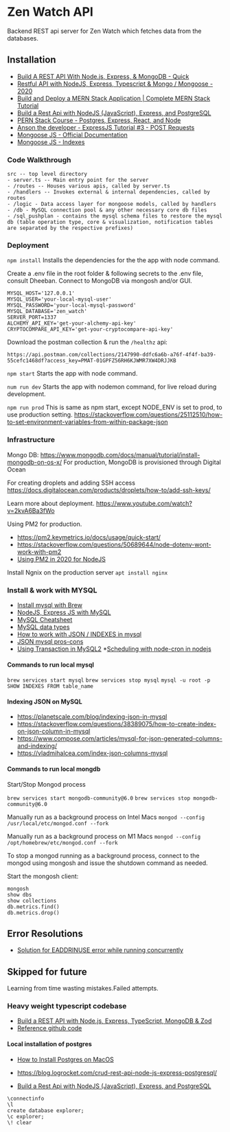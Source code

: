 # Zen Watch API
Backend REST api server for Zen Watch which fetches data from the databases.

## Installation
* [Build A REST API With Node.js, Express, & MongoDB - Quick](https://www.youtube.com/watch?v=fgTGADljAeg)
* [Restful API with NodeJS, Express, Typescript & Mongo / Mongoose - 2020](https://www.youtube.com/watch?v=lNqaQ0wEeAo)
* [Build and Deploy a MERN Stack Application | Complete MERN Stack Tutorial](https://www.youtube.com/watch?v=2kvA6Ba3fWo)
* [Build a Rest Api with NodeJS (JavaScript), Express, and PostgreSQL](https://www.youtube.com/watch?v=DihOP19LQdg)
* [PERN Stack Course - Postgres, Express, React, and Node](https://www.youtube.com/watch?v=ldYcgPKEZC8)
* [Anson the developer - ExpressJS Tutorial #3 - POST Requests](https://www.youtube.com/watch?v=1cjdlfB11Ss)
* [Mongoose JS - Official Documentation](https://mongoosejs.com/docs/typescript.html)
* [Mongoose JS - Indexes](https://mongoosejs.com/docs/guide.html#indexes)

### Code Walkthrough
```
src -- top level directory
- server.ts -- Main entry point for the server
- /routes -- Houses various apis, called by server.ts
- /handlers -- Invokes external & internal dependencies, called by routes
- /logic - Data access layer for mongoose models, called by handlers
- /db - MySQL connection pool & any other necessary core db files
- /sql_pushplan - contains the mysql schema files to restore the mysql db (table operation type, core & visualization, notification tables are separated by the respective prefixes)
```

### Deployment
``` npm install ```
Installs the dependencies for the the app with node command.

Create a .env file in the root folder & following secrets to the .env file, consult Dheeban.
Connect to MongoDB via mongosh and/or GUI.
```
MYSQL_HOST='127.0.0.1'
MYSQL_USER='your-local-mysql-user'
MYSQL_PASSWORD='your-local-mysql-password'
MYSQL_DATABASE='zen_watch'
SERVER_PORT=1337
ALCHEMY_API_KEY='get-your-alchemy-api-key'
CRYPTOCOMPARE_API_KEY='get-your-cryptocompare-api-key'
```

Download the postman collection & run the `/healthz` api:
```
https://api.postman.com/collections/2147990-ddfc6a6b-a76f-4f4f-ba39-55cefc1468df?access_key=PMAT-01GPFZ56RH6KJWMR7XW4DRJJKB
```

``` npm start ```
Starts the app with node command.

``` num run dev ```
Starts the app with nodemon command, for live reload during development.

``` npm run prod ```
This is same as npm start, except NODE_ENV is set to prod, to use production setting.
https://stackoverflow.com/questions/25112510/how-to-set-environment-variables-from-within-package-json


### Infrastructure
Mongo DB: https://www.mongodb.com/docs/manual/tutorial/install-mongodb-on-os-x/
For production, MongoDB is provisioned through Digital Ocean

For creating droplets and adding SSH access
https://docs.digitalocean.com/products/droplets/how-to/add-ssh-keys/

Learn more about deployment.
https://www.youtube.com/watch?v=2kvA6Ba3fWo

Using PM2 for production.
* https://pm2.keymetrics.io/docs/usage/quick-start/
* https://stackoverflow.com/questions/50689644/node-dotenv-wont-work-with-pm2
* [Using PM2 in 2020 for NodeJS](https://www.youtube.com/watch?v=ebdKIU6SDHI)

Install Ngnix on the production server
```apt install nginx ```

### Install & work with MYSQL
* [Install mysql with Brew](https://flaviocopes.com/mysql-how-to-install/)
* [NodeJS, Express JS with MySQL](https://www.youtube.com/watch?v=Hej48pi_lOc)
* [MySQL Cheatsheet](https://devhints.io/mysql)
* [MySQL data types](https://dev.mysql.com/doc/refman/8.0/en/data-types.html)
* [How to work with JSON / INDEXES in mysql](https://www.digitalocean.com/community/tutorials/working-with-json-in-mysql)
* [JSON mysql pros-cons](https://stackoverflow.com/questions/33660866/native-json-support-in-mysql-5-7-what-are-the-pros-and-cons-of-json-data-type)
* [Using Transaction in MySQL2](https://sehannrathnayake.medium.com/how-to-handle-mysql-database-transactions-with-nodejs-b7a2bf1fd203)
*[Scheduling with node-cron in nodejs](https://www.youtube.com/watch?v=KxPENgraciY)

#### Commands to run local mysql
``` brew services start mysql ```
``` brew services stop mysql ```
``` mysql -u root -p ```
``` SHOW INDEXES FROM table_name ```

#### Indexing JSON on MySQL
* https://planetscale.com/blog/indexing-json-in-mysql
* https://stackoverflow.com/questions/38389075/how-to-create-index-on-json-column-in-mysql
* https://www.compose.com/articles/mysql-for-json-generated-columns-and-indexing/
* https://vladmihalcea.com/index-json-columns-mysql

#### Commands to run local mongdb

Start/Stop Mongod process

```brew services start mongodb-community@6.0```
```brew services stop mongodb-community@6.0```

Manually run as a background process on Intel Macs
```mongod --config /usr/local/etc/mongod.conf --fork```

Manually run as a background process on M1 Macs
```mongod --config /opt/homebrew/etc/mongod.conf --fork```

To stop a mongod running as a background process, connect to the mongod using 
mongosh and issue the shutdown command as needed.

Start the mongosh client:
```
mongosh
show dbs
show collections
db.metrics.find()
db.metrics.drop()
```

## Error Resolutions
* [Solution for EADDRINUSE error while running concurrently](https://stackoverflow.com/questions/61181302/nodemon-error-listen-eaddrinuse-address-already-in-use-5000) 


## Skipped for future
Learning from time wasting mistakes.Failed attempts.

### Heavy weight typescript codebase
* [Build a REST API with Node.js, Express, TypeScript, MongoDB & Zod](https://www.youtube.com/watch?v=BWUi6BS9T5Y)
* [Reference github code](https://github.com/TomDoesTech/REST-API-Tutorial-Updated/blob/main/src/models/product.model.ts)

#### Local installation of postgres

* [How to Install Postgres on MacOS](https://www.youtube.com/watch?v=Z-iM7hUdBSg)

* https://blog.logrocket.com/crud-rest-api-node-js-express-postgresql/

* [Build a Rest Api with NodeJS (JavaScript), Express, and PostgreSQL](https://www.youtube.com/watch?v=DihOP19LQdg)

```
\connectinfo
\l
create database explorer;
\c explorer;
\! clear
```

